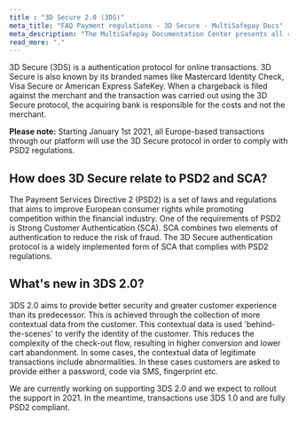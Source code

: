 ```yaml
---
title : "3D Secure 2.0 (3DS)"
meta_title: "FAQ Payment regulations - 3D Secure - MultiSafepay Docs"
meta_description: "The MultiSafepay Documentation Center presents all relevant information about our Plugins and API. You can also find support pages for Payment Methods, Tools and General Questions as well as the contact details of our Support and Integration Teams."
read_more: "."
---
```

3D Secure (3DS) is a authentication protocol for online transactions. 3D Secure is also known by its branded names like Mastercard Identity Check, Visa Secure or American Express SafeKey. When a chargeback is filed against the merchant and the transaction was carried out using the 3D Secure protocol, the acquiring bank is responsible for the costs and not the merchant.

__Please note:__ Starting January 1st 2021, all Europe-based transactions through our platform will use the 3D Secure protocol in order to comply with PSD2 regulations.

## How does 3D Secure relate to PSD2 and SCA?

The Payment Services Directive 2 (PSD2) is a set of laws and regulations that aims to improve European consumer rights while promoting competition within the financial industry. One of the requirements of PSD2 is Strong Customer Authentication (SCA). SCA combines two elements of authentication to reduce the risk of fraud. The 3D Secure authentication protocol is a widely implemented form of SCA that complies with PSD2 regulations.

## What's new in 3DS 2.0?

3DS 2.0 aims to provide better security and greater customer experience than its predecessor. This is achieved through the collection of more contextual data from the customer. This contextual data is used 'behind-the-scenes' to verify the identity of the customer. This reduces the complexity of the check-out flow, resulting in higher conversion and lower cart abandonment. In some cases, the contextual data of legitimate transactions include abnormalities. In these cases customers are asked to provide either a password, code via SMS, fingerprint etc.

We are currently working on supporting 3DS 2.0 and we expect to rollout the support in 2021. In the meantime, transactions use 3DS 1.0 and are fully PSD2 compliant.
